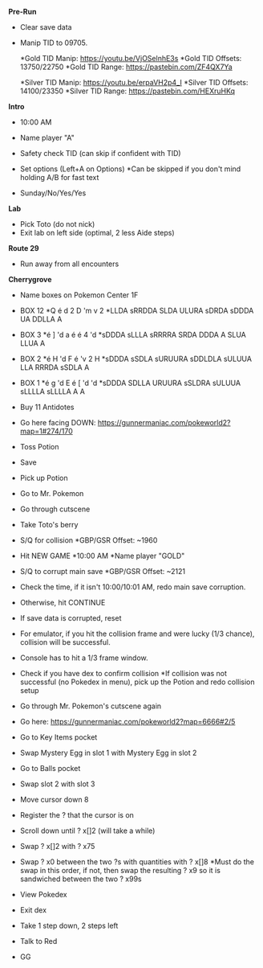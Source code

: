 **Pre-Run**

- Clear save data
- Manip TID to 09705.

	*Gold TID Manip: https://youtu.be/VjOSelnhE3s
	*Gold TID Offsets: 13750/22750
	*Gold TID Range: https://pastebin.com/ZF4QX7Ya
	
	*Silver TID Manip: https://youtu.be/erpaVH2p4_I
	*Silver TID Offsets: 14100/23350
	*Silver TID Range: https://pastebin.com/HEXruHKq

**Intro**

- 10:00 AM
- Name player "A"

- Safety check TID (can skip if confident with TID)
- Set options (Left+A on Options)
	*Can be skipped if you don't mind holding A/B for fast text
- Sunday/No/Yes/Yes

**Lab**
- Pick Toto (do not nick)
- Exit lab on left side (optimal, 2 less Aide steps)

**Route 29**
- Run away from all encounters

**Cherrygrove**
- Name boxes on Pokemon Center 1F

- BOX 12
	*Q é d 2 D 'm v 2
	*LLDA sRRDDA SLDA ULURA sDRDA sDDDA UA DDLLA A

- BOX 3
	*é ] 'd a é é 4 'd
	*sDDDA sLLLA sRRRRA SRDA DDDA A SLUA LLUA A

- BOX 2
	*é H 'd F é 'v 2 H
	*sDDDA sSDLA sURUURA sDDLDLA sULUUA LLA RRRDA sSDLA A

- BOX 1
	*é g 'd E é [ 'd 'd
	*sDDDA SDLLA URUURA sSLDRA sULUUA sLLLLA sLLLLA A A

- Buy 11 Antidotes
- Go here facing DOWN: https://gunnermaniac.com/pokeworld2?map=1#274/170
- Toss Potion
- Save
- Pick up Potion
- Go to Mr. Pokemon

- Go through cutscene
- Take Toto's berry
- S/Q for collision
	*GBP/GSR Offset: ~1960

- Hit NEW GAME
	*10:00 AM
	*Name player "GOLD"
	
- S/Q to corrupt main save
	*GBP/GSR Offset: ~2121

- Check the time, if it isn't 10:00/10:01 AM, redo main save corruption.
- Otherwise, hit CONTINUE
- If save data is corrupted, reset
- For emulator, if you hit the collision frame and were lucky (1/3 chance), collision will be successful.
- Console has to hit a 1/3 frame window.

- Check if you have dex to confirm collision
	*If collision was not successful (no Pokedex in menu), pick up the Potion and redo collision setup

- Go through Mr. Pokemon's cutscene again
- Go here: https://gunnermaniac.com/pokeworld2?map=6666#2/5
- Go to Key Items pocket
- Swap Mystery Egg in slot 1 with Mystery Egg in slot 2
- Go to Balls pocket
- Swap slot 2 with slot 3
- Move cursor down 8
- Register the ? that the cursor is on
- Scroll down until ? x[]2 (will take a while)
- Swap ? x[]2 with ? x75
- Swap ? x0 between the two ?s with quantities with ? x[]8
	*Must do the swap in this order, if not, then swap the resulting ? x9 so it is sandwiched between the two ? x99s
- View Pokedex
- Exit dex
- Take 1 step down, 2 steps left
- Talk to Red
- GG